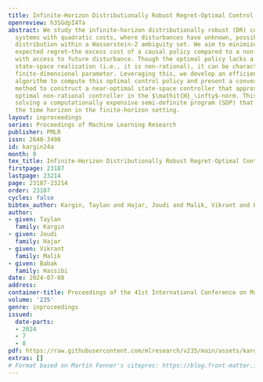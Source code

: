 ```yaml
---
title: Infinite-Horizon Distributionally Robust Regret-Optimal Control
openreview: h3SGdpI4Ta
abstract: We study the infinite-horizon distributionally robust (DR) control of linear
  systems with quadratic costs, where disturbances have unknown, possibly time-correlated
  distribution within a Wasserstein-2 ambiguity set. We aim to minimize the worst-case
  expected regret—the excess cost of a causal policy compared to a non-causal one
  with access to future disturbance. Though the optimal policy lacks a finite-order
  state-space realization (i.e., it is non-rational), it can be characterized by a
  finite-dimensional parameter. Leveraging this, we develop an efficient frequency-domain
  algorithm to compute this optimal control policy and present a convex optimization
  method to construct a near-optimal state-space controller that approximates the
  optimal non-rational controller in the $\mathit{H}_\infty$-norm. This approach avoids
  solving a computationally expensive semi-definite program (SDP) that scales with
  the time horizon in the finite-horizon setting.
layout: inproceedings
series: Proceedings of Machine Learning Research
publisher: PMLR
issn: 2640-3498
id: kargin24a
month: 0
tex_title: Infinite-Horizon Distributionally Robust Regret-Optimal Control
firstpage: 23187
lastpage: 23214
page: 23187-23214
order: 23187
cycles: false
bibtex_author: Kargin, Taylan and Hajar, Joudi and Malik, Vikrant and Hassibi, Babak
author:
- given: Taylan
  family: Kargin
- given: Joudi
  family: Hajar
- given: Vikrant
  family: Malik
- given: Babak
  family: Hassibi
date: 2024-07-08
address:
container-title: Proceedings of the 41st International Conference on Machine Learning
volume: '235'
genre: inproceedings
issued:
  date-parts:
  - 2024
  - 7
  - 8
pdf: https://raw.githubusercontent.com/mlresearch/v235/main/assets/kargin24a/kargin24a.pdf
extras: []
# Format based on Martin Fenner's citeproc: https://blog.front-matter.io/posts/citeproc-yaml-for-bibliographies/
---
```

